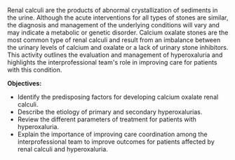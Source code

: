 Renal calculi are the products of abnormal crystallization of sediments in the urine. Although the acute interventions for all types of stones are similar, the diagnosis and management of the underlying conditions will vary and may indicate a metabolic or genetic disorder. Calcium oxalate stones are the most common type of renal calculi and result from an imbalance between the urinary levels of calcium and oxalate or a lack of urinary stone inhibitors. This activity outlines the evaluation and management of hyperoxaluria and highlights the interprofessional team's role in improving care for patients with this condition.

**Objectives:**
- Identify the predisposing factors for developing calcium oxalate renal calculi.
- Describe the etiology of primary and secondary hyperoxalurias.
- Review the different parameters of treatment for patients with hyperoxaluria.
- Explain the importance of improving care coordination among the interprofessional team to improve outcomes for patients affected by renal calculi and hyperoxaluria.